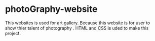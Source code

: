 # photoGraphy-website
This websites is used for art gallery. Because this website is for user to show thier talent of photography . HTML and CSS is uded to make this project.
